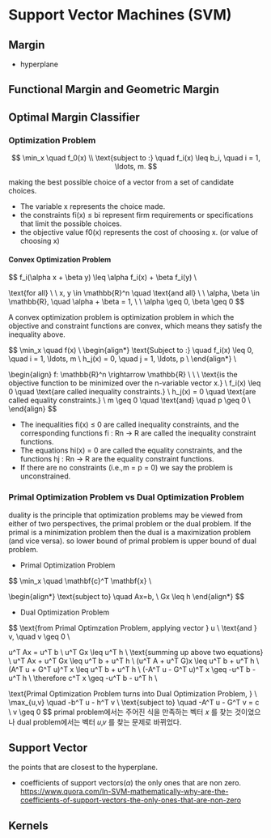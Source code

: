 # Support Vector Machines (SVM)

## Margin
 - hyperplane

## Functional Margin and Geometric Margin

## Optimal Margin Classifier

### Optimization Problem  

$$
\min_x \quad f_0(x) \\
\text{subject to :} \quad f_i(x) \leq b_i, \quad i = 1, \ldots, m. 
$$

making the best possible choice of a vector from a set of candidate choices.
- The variable x represents the choice made.
- the constraints fi(x) ≤ bi represent firm requirements or specifications that limit the possible choices.
- the objective value f0(x) represents the cost of choosing x. (or value of choosing x)

#### Convex Optimization Problem
$$
f_i(\alpha x + \beta y) \leq \alpha f_i(x) + \beta f_i(y) \\

\text{for all} \ \ x, y \in \mathbb{R}^n \quad \text{and all} \ \ \alpha, \beta \in \mathbb{R}, \quad \alpha + \beta = 1, \ \ \alpha \geq 0, \beta \geq 0 
$$

A convex optimization problem is optimization problem in which the objective and
constraint functions are convex, which means they satisfy the inequality above.

$$
\min_x \quad f(x) \\ 
\begin{align*}
\text{Subject to :} \quad f_i(x) \leq 0, \quad i = 1, \ldots, m \\
h_j(x) = 0, \quad j = 1, \ldots, p \\
\end{align*} \\


\begin{align}
f: \mathbb{R}^n \rightarrow \mathbb{R} \ \ \  \text{is the objective function to be minimized over the n-variable vector x.} \\ 
f_i(x) \leq 0 \quad \text{are called inequality constraints.} \\
h_j(x) = 0  \quad \text{are called equality constraints.} \\
m \geq 0 \quad \text{and} \quad p \geq 0 \\ 
\end{align}
$$
- The inequalities fi(x) ≤ 0 are called inequality constraints, and the
corresponding functions fi : Rn → R are called the inequality constraint functions.
- The equations hi(x) = 0 are called the equality constraints, and the functions
hj : Rn → R are the equality constraint functions.
- If there are no constraints (i.e.,m = p = 0) we say the problem is unconstrained.

### Primal Optimization Problem vs Dual Optimization Problem
duality is the principle that optimization problems may be viewed from either of two perspectives, the primal problem or the dual problem. If the primal is a minimization problem then the dual is a maximization problem (and vice versa). so lower bound of primal problem is upper bound of dual problem.

 - Primal Optimization Problem

$$
\min_x \quad \mathbf{c}^T \mathbf{x} \\

\begin{align*}
\text{subject to} \quad Ax=b, \\
Gx \leq h
\end{align*}
$$

 - Dual Optimization Problem

$$
\text{from Primal Optimzation Problem, applying vector } u \ \text{and } v, \quad v \geq 0 \\

u^T Ax = u^T b \\
u^T Gx \leq u^T h \\
\text{summing up above two equations} \\ 
u^T Ax + u^T Gx \leq u^T b + u^T h \\
(u^T A + u^T G)x \leq u^T b + u^T h \\
(A^T u + G^T u)^T x \leq u^T b + u^T h \\
(-A^T u - G^T u)^T x \geq -u^T b - u^T h \\
\therefore c^T x \geq -u^T b - u^T h \\

\text{Primal Optimization Problem turns into Dual Optimization Problem, } \\
\max_{u,v} \quad -b^T u - h^T v \\
\text{subject to} \quad -A^T u - G^T v = c \\
v \geq 0
$$
primal problem에서는 주어진 식을 만족하는 벡터 𝑥 를 찾는 것이었으나 dual problem에서는 벡터 𝑢,𝑣 를 찾는 문제로 바뀌었다.

## Support Vector
the points that are closest to the hyperplane.
- coefficients of support vectors($\alpha$) the only ones that are non zero.
https://www.quora.com/In-SVM-mathematically-why-are-the-coefficients-of-support-vectors-the-only-ones-that-are-non-zero
## Kernels
